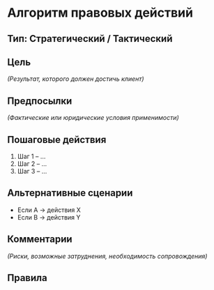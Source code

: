 # Алгоритм правовых действий

## Тип: Стратегический / Тактический

## Цель
_(Результат, которого должен достичь клиент)_

## Предпосылки
_(Фактические или юридические условия применимости)_

## Пошаговые действия
1. Шаг 1 – ...
2. Шаг 2 – ...
3. Шаг 3 – ...

## Альтернативные сценарии
- Если A → действия X
- Если B → действия Y

## Комментарии
_(Риски, возможные затруднения, необходимость сопровождения)_

## Правила
